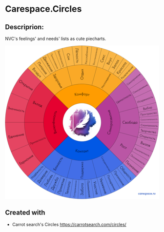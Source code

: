 # Carespace.Circles
## Descriprion:
NVC's feelings' and needs' lists as cute piecharts.

![](https://raw.githubusercontent.com/Vadim-Borovikov/Carespace.Circles/main/Carespace.Circles/needs.png)

## Created with
* Carrot search's Circles https://carrotsearch.com/circles/
